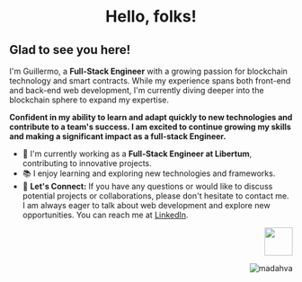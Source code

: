 <h1 align="center">Hello, folks!</h1>

<h2>Glad to see you here!</h2>

I'm Guillermo, a **Full-Stack Engineer** with a growing passion for blockchain technology and smart contracts. While my experience spans both front-end and back-end web development, I'm currently diving deeper into the blockchain sphere to expand my expertise.


**Confident in my ability to learn and adapt quickly to new technologies and contribute to a team's success. I am excited to continue growing my skills and making a significant impact as a full-stack Engineer.**

</p>

- 💼 I'm currently working as a **Full-Stack Engineer at Libertum**, contributing to innovative projects.
- 📚 I enjoy learning and exploring new technologies and frameworks.
- 💬 **Let's Connect:** If you have any questions or would like to discuss potential projects or collaborations, please don't hesitate to contact me. I am always eager to talk about web development and explore new opportunities. You can reach me at [LinkedIn](https://www.linkedin.com/in/guillermo-galarza-8a478220a/).

<p align="right"><a href="https://youtu.be/yURRmWtbTbo?t=13" target="_blank"><img src="https://user-images.githubusercontent.com/89199369/172076908-d8dc8d96-01cb-4c3f-8ccd-c57e7d4d3f2f.gif" height="auto" width="50"></a></p>
 
 <!--
<p align="center"><img align="center" src="http://github-readme-streak-stats.herokuapp.com?user=Madahva&theme=holi-theme&hide_border=true&ring=9D9CFF&currStreakNum=2A7AE4&sideNums=2A7AE4&fire=FF7903&dates=9D9CFF&currStreakLabel=5595E9&stroke=2A7AE4&sideLabels=5595E9&background=FFFFFF00" alt="madahva" /></p>

<p align="center">
 <img align="center" src="http://github-profile-summary-cards.vercel.app/api/cards/profile-details?username=madahva&theme=nord_dark" />
</p>
-->

<p align="right"> <img src="https://komarev.com/ghpvc/?username=madahva&label=Profile%20views&color=0e75b6&style=flat" alt="madahva" /> </p>
